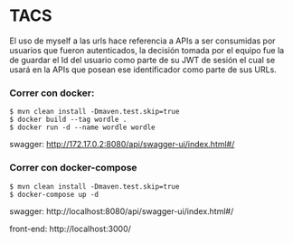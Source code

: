 # TACS
El uso de myself a las urls hace referencia a APIs a ser consumidas por usuarios que fueron autenticados, la decisión tomada por el equipo fue la de guardar el Id del usuario como parte de su JWT de sesión el cual se usará en la APIs que posean ese identificador como parte de sus URLs.

### Correr con docker:
```
$ mvn clean install -Dmaven.test.skip=true
$ docker build --tag wordle .
$ docker run -d --name wordle wordle
```
swagger: http://172.17.0.2:8080/api/swagger-ui/index.html#/


### Correr con docker-compose
```
$ mvn clean install -Dmaven.test.skip=true
$ docker-compose up -d
```
swagger: http://localhost:8080/api/swagger-ui/index.html#/ 

front-end: http://localhost:3000/

